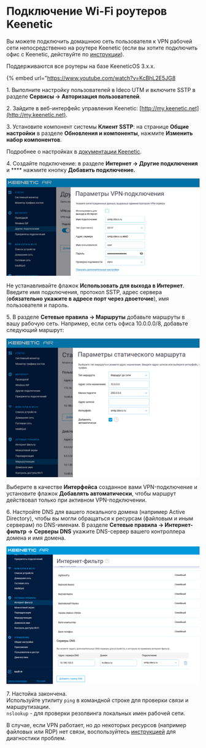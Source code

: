 # Подключение Wi-Fi роутеров Keenetic

Вы можете подключить домашнюю сеть пользователя к VPN рабочей сети непосредственно на роутере Keenetic (если вы хотите подключить офис с Keenetic, действуйте по [инструкции](../../site-to-site/sstp-connection-keenetic.md)).

Поддерживаются все роутеры на базе KeeneticOS 3.х.х.

{% embed url="https://www.youtube.com/watch?v=KcBhL2E5JG8

1\. Выполните настройку пользователей в Ideco UTM и включите SSTP в разделе **Сервисы -> Авторизация пользователей**.

2\. Зайдите в веб-интерфейс управления Keenetic: [http://my.keenetic.net](http://my.keenetic.net).

3\. Установите компонент системы **Клиент SSTP**: на странице **Общие настройки** в разделе **Обновления и компоненты**, нажмите **Изменить набор компонентов**. &#x20;

Подробнее о настройках в [документации Keenetic](https://help.keenetic.com/hc/ru/articles/360000599979-%D0%9A%D0%BB%D0%B8%D0%B5%D0%BD%D1%82-SSTP).

4\. Создайте подключение: в разделе **Интернет -> Другие подключения** и **** нажмите кнопку **Добавить подключение.**

![](../../../../../_images/sstp-c-02.png)

Не устанавливайте флажок **Использовать для выхода в Интернет**.  Введите имя подключения, протокол SSTP, адрес сервера (**обязательно укажите в адресе порт через двоеточие**), имя пользователя и пароль.

5\. В разделе **Сетевые правила -> Маршруты** добавьте маршруты в вашу рабочую сеть. Например, если сеть офиса 10.0.0.0/8, добавьте следующий маршрут: &#x20;

![](../../../../attachments/16842855/16842860.png)

Выберите в качестве **Интерфейса** созданное вами VPN-подключение и установите флажок **Добавлять автоматически**, чтобы маршрут действовал только при активном VPN-подключении.

6\. Настройте DNS для вашего локального домена (например Active Directory), чтобы вы могли обращаться к ресурсам (файловым и иным серверам) по DNS-именам. В разделе **Сетевые правила -> Интернет-фильтр -> Серверы DNS** укажите DNS-сервер вашего контроллера домена и имя домена. &#x20;

![](../../../../attachments/16842855/16842861.png)

7\. Настойка закончена. \
Используйте утилиту `ping` в командной строке для проверки связи и маршрутизации.  \
`nslookup` - для проверки резолвинга локальных имен рабочей сети. &#x20;

В случае, если VPN работает, но до некоторых ресурсов (например файловых или RDP) нет связи, воспользуйтесь [инструкцией](../features.md) для диагностики проблем. &#x20;
